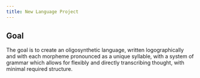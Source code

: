 ```yaml
---
title: New Language Project
---
```


## Goal

The goal is to create an oligosynthetic language, written logographically and with each morpheme pronounced as a unique syllable, with a system of grammar which allows for flexibly and directly transcribing thought, with minimal required structure.

